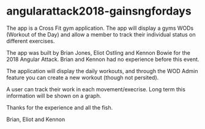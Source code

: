 # angularattack2018-gainsngfordays

The app is a Cross Fit gym application. The app will display a gyms WODs (Workout of the Day) and allow a member to track 
their individual status on different exercises.

The app was built by Brian Jones, Eliot Ostling and Kennon Bowie for the 2018 Angular Attack. Brian and Kennon had no experience
before this event.

The application will display the daily workouts, and through the WOD Admin feature you can create a new workout (though not persited).

A user can track their work in each movement/execrise. Long term this information will be shown on a graph.

Thanks for the experience and all the fish.

Brian, Eliot and Kennon
